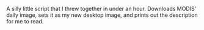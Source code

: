 A silly little script that I threw together in under an hour.
Downloads MODIS' daily image, sets it as my new desktop image,
and prints out the description for me to read.
